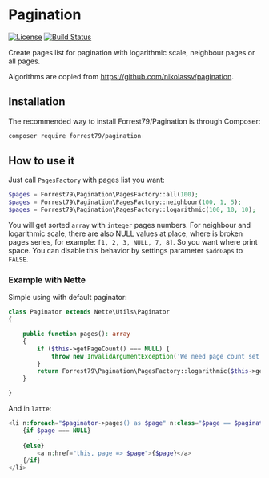 # Pagination

[![License](https://img.shields.io/badge/License-BSD%203--Clause-blue.svg)](https://github.com/forrest79/Pagination/blob/master/license.md)
[![Build Status](https://travis-ci.org/forrest79/PhpFpmRequest.svg?branch=master)](https://travis-ci.org/forrest79/Pagination)

Create pages list for pagination with logarithmic scale, neighbour pages or all pages.

Algorithms are copied from https://github.com/nikolassv/pagination.


## Installation

The recommended way to install Forrest79/Pagination is through Composer:

```sh
composer require forrest79/pagination
```


## How to use it

Just call `PagesFactory` with pages list you want:

```php
$pages = Forrest79\Pagination\PagesFactory::all(100);
$pages = Forrest79\Pagination\PagesFactory::neighbour(100, 1, 5);
$pages = Forrest79\Pagination\PagesFactory::logarithmic(100, 10, 10);
```

You will get sorted `array` with `integer` pages numbers. For neighbour and logarithmic scale, there are also NULL values at place, where is broken pages series, for example: `[1, 2, 3, NULL, 7, 8]`. So you want where print space. You can disable this behavior by settings parameter `$addGaps` to `FALSE`. 

### Example with Nette

Simple using with default paginator:

```php
class Paginator extends Nette\Utils\Paginator
{

	public function pages(): array
	{
		if ($this->getPageCount() === NULL) {
			throw new InvalidArgumentException('We need page count set to generate pages list');
		}
		return Forrest79\Pagination\PagesFactory::logarithmic($this->getPageCount(), $this->getPage(), 10);
	}

}
```

And in `latte`:

```php
<li n:foreach="$paginator->pages() as $page" n:class="$page == $paginator->getPage() ? active, $page === NULL ? disabled">
	{if $page === NULL}
		..
	{else}
		<a n:href="this, page => $page">{$page}</a>
	{/if}
</li>
```
